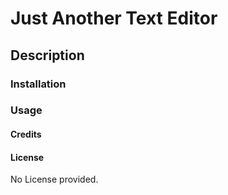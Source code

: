 # Just Another Text Editor


## Description

### Installation

### Usage


#### Credits

#### License
No License provided.